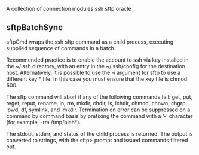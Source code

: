A collection of connection modules
ssh
sftp
oracle

## sftpBatchSync

sftpCmd wraps the ssh sftp command as a child process, executing supplied sequence of commands in a batch.

Recommended practice is to enable the account to ssh via key installed in the ~/.ssh directory, with an entry in the ~/.ssh/config for the destination host. Alternatively, it is possible to use the -i <identity file> argument for sftp to use a different key * file.  In this case you must ensure that the key file is chmod 600.

The sftp command will abort if any of the following commands fail: get, put, reget, reput, rename, ln, rm, mkdir, chdir, ls, lchdir, chmod, chown, chgrp, lpwd, df, symlink, and lmkdir.  Termination on error can be suppressed on a command by command basis by prefixing the command with a ‘-’ character (for example, -rm /tmp/blah*).

The stdout, stderr, and status of the child process is returned. The output is converted to strings, with the sftp> prompt and issued commands filtered out.